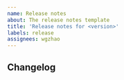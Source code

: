 ```yaml
---
name: Release notes
about: The release notes template
title: 'Release notes for <version>'
labels: release
assignees: wgzhao
---
```


## Changelog

